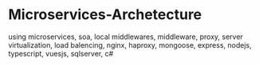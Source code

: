 # Microservices-Archetecture
 using microservices, soa, local middlewares, middleware, proxy, server virtualization, load balencing, nginx, haproxy, mongoose, express, nodejs, typescript, vuesjs, sqlserver, c# 
